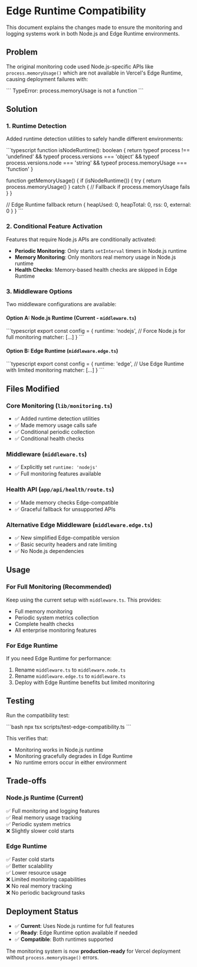 # Edge Runtime Compatibility

This document explains the changes made to ensure the monitoring and logging systems work in both Node.js and Edge Runtime environments.

## Problem

The original monitoring code used Node.js-specific APIs like `process.memoryUsage()` which are not available in Vercel's Edge Runtime, causing deployment failures with:

\`\`\`
TypeError: process.memoryUsage is not a function
\`\`\`

## Solution

### 1. Runtime Detection

Added runtime detection utilities to safely handle different environments:

\`\`\`typescript
function isNodeRuntime(): boolean {
  return typeof process !== 'undefined' && 
         typeof process.versions === 'object' &&
         typeof process.versions.node === 'string' &&
         typeof process.memoryUsage === 'function'
}

function getMemoryUsage() {
  if (isNodeRuntime()) {
    try {
      return process.memoryUsage()
    } catch {
      // Fallback if process.memoryUsage fails
    }
  }
  
  // Edge Runtime fallback
  return {
    heapUsed: 0,
    heapTotal: 0,
    rss: 0,
    external: 0
  }
}
\`\`\`

### 2. Conditional Feature Activation

Features that require Node.js APIs are conditionally activated:

- **Periodic Monitoring**: Only starts `setInterval` timers in Node.js runtime
- **Memory Monitoring**: Only monitors real memory usage in Node.js runtime
- **Health Checks**: Memory-based health checks are skipped in Edge Runtime

### 3. Middleware Options

Two middleware configurations are available:

#### Option A: Node.js Runtime (Current - `middleware.ts`)
\`\`\`typescript
export const config = {
  runtime: 'nodejs', // Force Node.js for full monitoring
  matcher: [...]
}
\`\`\`

#### Option B: Edge Runtime (`middleware.edge.ts`)
\`\`\`typescript
export const config = {
  runtime: 'edge', // Use Edge Runtime with limited monitoring
  matcher: [...]
}
\`\`\`

## Files Modified

### Core Monitoring (`lib/monitoring.ts`)
- ✅ Added runtime detection utilities
- ✅ Made memory usage calls safe
- ✅ Conditional periodic collection
- ✅ Conditional health checks

### Middleware (`middleware.ts`)
- ✅ Explicitly set `runtime: 'nodejs'` 
- ✅ Full monitoring features available

### Health API (`app/api/health/route.ts`)
- ✅ Made memory checks Edge-compatible
- ✅ Graceful fallback for unsupported APIs

### Alternative Edge Middleware (`middleware.edge.ts`)
- ✅ New simplified Edge-compatible version
- ✅ Basic security headers and rate limiting
- ✅ No Node.js dependencies

## Usage

### For Full Monitoring (Recommended)
Keep using the current setup with `middleware.ts`. This provides:
- Full memory monitoring
- Periodic system metrics collection
- Complete health checks
- All enterprise monitoring features

### For Edge Runtime
If you need Edge Runtime for performance:
1. Rename `middleware.ts` to `middleware.node.ts` 
2. Rename `middleware.edge.ts` to `middleware.ts`
3. Deploy with Edge Runtime benefits but limited monitoring

## Testing

Run the compatibility test:

\`\`\`bash
npx tsx scripts/test-edge-compatibility.ts
\`\`\`

This verifies that:
- Monitoring works in Node.js runtime
- Monitoring gracefully degrades in Edge Runtime
- No runtime errors occur in either environment

## Trade-offs

### Node.js Runtime (Current)
✅ Full monitoring and logging features  
✅ Real memory usage tracking  
✅ Periodic system metrics  
❌ Slightly slower cold starts  

### Edge Runtime
✅ Faster cold starts  
✅ Better scalability  
✅ Lower resource usage  
❌ Limited monitoring capabilities  
❌ No real memory tracking  
❌ No periodic background tasks  

## Deployment Status

- ✅ **Current**: Uses Node.js runtime for full features
- ✅ **Ready**: Edge Runtime option available if needed
- ✅ **Compatible**: Both runtimes supported

The monitoring system is now **production-ready** for Vercel deployment without `process.memoryUsage()` errors.
